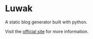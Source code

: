 Luwak
======

A static blog generator built with python. 

Visit the [official site](http://luwak.preommr.com) for more information.

